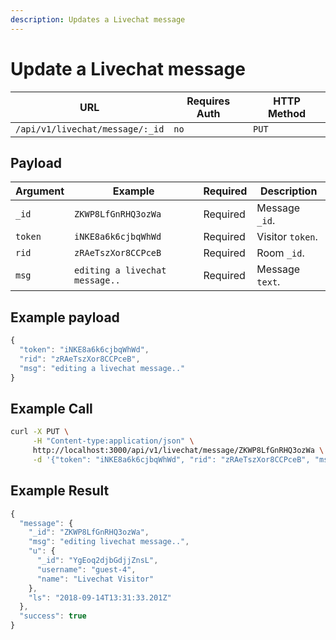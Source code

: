```yaml
---
description: Updates a Livechat message
---
```


# Update a Livechat message

| URL                             | Requires Auth | HTTP Method |
| ------------------------------- | ------------- | ----------- |
| `/api/v1/livechat/message/:_id` | `no`          | `PUT`       |

## Payload

| Argument | Example                        | Required | Description      |
| -------- | ------------------------------ | -------- | ---------------- |
| `_id`    | `ZKWP8LfGnRHQ3ozWa`            | Required | Message `_id`.   |
| `token`  | `iNKE8a6k6cjbqWhWd`            | Required | Visitor `token`. |
| `rid`    | `zRAeTszXor8CCPceB`            | Required | Room `_id`.      |
| `msg`    | `editing a livechat message..` | Required | Message `text`.  |

## Example payload

```javascript
{
  "token": "iNKE8a6k6cjbqWhWd",
  "rid": "zRAeTszXor8CCPceB",
  "msg": "editing a livechat message.."
}
```

## Example Call

```bash
curl -X PUT \
     -H "Content-type:application/json" \
     http://localhost:3000/api/v1/livechat/message/ZKWP8LfGnRHQ3ozWa \
     -d '{"token": "iNKE8a6k6cjbqWhWd", "rid": "zRAeTszXor8CCPceB", "msg": "editing a livechat message.."}'
```

## Example Result

```javascript
{
  "message": {
    "_id": "ZKWP8LfGnRHQ3ozWa",
    "msg": "editing livechat message..",
    "u": {
      "_id": "YgEoq2djbGdjjZnsL",
      "username": "guest-4",
      "name": "Livechat Visitor"
    },
    "ls": "2018-09-14T13:31:33.201Z"
  },
  "success": true
}
```
